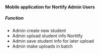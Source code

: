 
#### Mobile application for Nortify Admin Users

##### Function
- Admin create new student
- Admin upload student info Nortitfy
- Admin save student info for later upload
- Admin make uploads in batch
